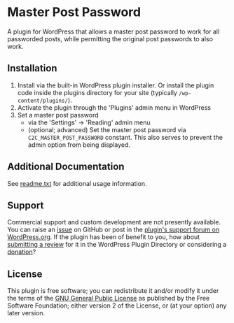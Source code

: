 # Master Post Password

A plugin for WordPress that allows a master post password to work for all passworded posts, while permitting the original post passwords to also work.


## Installation

1. Install via the built-in WordPress plugin installer. Or install the plugin code inside the plugins directory for your site (typically `/wp-content/plugins/`).
2. Activate the plugin through the 'Plugins' admin menu in WordPress
3. Set a master post password
   - via the 'Settings' -> 'Reading' admin menu
   - (optional; advanced) Set the master post password via `C2C_MASTER_POST_PASSWORD` constant. This also serves to prevent the admin option from being displayed.


## Additional Documentation

See [readme.txt](https://github.com/coffee2code/master-post-password/blob/master/readme.txt) for additional usage information.


## Support

Commercial support and custom development are not presently available. You can raise an [issue](https://github.com/coffee2code/master-post-password/issues) on GitHub or post in the [plugin's support forum on WordPress.org](https://wordpress.org/support/plugin/master-post-password/). If the plugin has been of benefit to you, how about [submitting a review](https://wordpress.org/support/plugin/master-post-password/reviews/) for it in the WordPress Plugin Directory or considering a [donation](https://www.paypal.com/cgi-bin/webscr?cmd=_s-xclick&hosted_button_id=6ARCFJ9TX3522)?


## License

This plugin is free software; you can redistribute it and/or modify it under the terms of the [GNU General Public License](http://www.gnu.org/licenses/gpl-2.0.html) as published by the Free Software Foundation; either version 2 of the License, or (at your option) any later version.